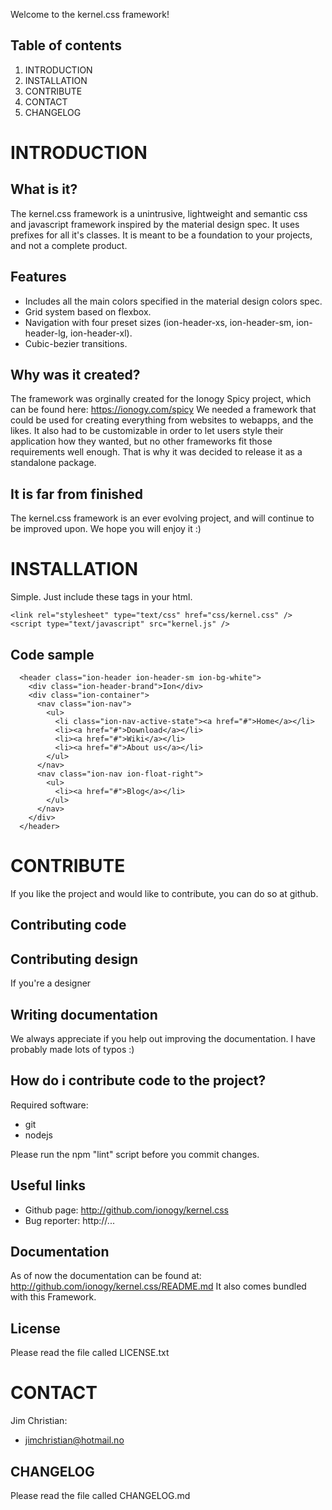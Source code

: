 Welcome to the kernel.css framework!

Table of contents
-----------------
 1. INTRODUCTION
 2. INSTALLATION
 3. CONTRIBUTE
 4. CONTACT
 5. CHANGELOG


INTRODUCTION
============

What is it?
-----------
The kernel.css framework is a unintrusive, lightweight and semantic css and javascript framework
inspired by the material design spec. It uses prefixes for all it's classes. It is meant to be
a foundation to your projects, and not a complete product.

Features
--------
 * Includes all the main colors specified in the material design colors spec.
 * Grid system based on flexbox.
 * Navigation with four preset sizes (ion-header-xs, ion-header-sm, ion-header-lg, ion-header-xl).
 * Cubic-bezier transitions.

Why was it created?
-------------------

The framework was orginally created for the Ionogy Spicy project, which can be found here:
https://ionogy.com/spicy
We needed a framework that could be used for creating everything from websites to webapps, and the likes.
It also had to be customizable in order to let users
style their application how they wanted, but no other frameworks fit those requirements well enough.
That is why it was decided to release it as a standalone package.

It is far from finished
------------------------
The kernel.css framework is an ever evolving project, and will
continue to be improved upon. We hope you will enjoy it :)

INSTALLATION
============
Simple. Just include these tags in your html.
```
<link rel="stylesheet" type="text/css" href="css/kernel.css" />
<script type="text/javascript" src="kernel.js" />
```

Code sample
-----------
```
  <header class="ion-header ion-header-sm ion-bg-white">
    <div class="ion-header-brand">Ion</div>
    <div class="ion-container">
      <nav class="ion-nav">
        <ul>
          <li class="ion-nav-active-state"><a href="#">Home</a></li>
          <li><a href="#">Download</a></li>
          <li><a href="#">Wiki</a></li>
          <li><a href="#">About us</a></li>
        </ul>
      </nav>
      <nav class="ion-nav ion-float-right">
        <ul>
          <li><a href="#">Blog</a></li>
        </ul>
      </nav>
    </div>
  </header>
```

CONTRIBUTE
==========

If you like the project and would like to contribute, you can
do so at github.

Contributing code
-----------------

Contributing design
-------------------
If you're a designer

Writing documentation
---------------------
We always appreciate if you help out improving the documentation.
I have probably made lots of typos :)

How do i contribute code to the project?
----------------------------------------
Required software:
 * git
 * nodejs

Please run the npm "lint" script before you commit changes.

Useful links
------------
 * Github page: http://github.com/ionogy/kernel.css
 * Bug reporter: http://...

Documentation
-------------
As of now the documentation can be found at: http://github.com/ionogy/kernel.css/README.md
It also comes bundled with this Framework.

License
-------
Please read the file called LICENSE.txt

CONTACT
=======
Jim Christian:
 - jimchristian@hotmail.no

CHANGELOG
---------
Please read the file called CHANGELOG.md
